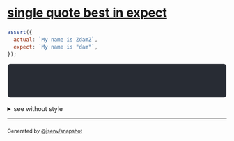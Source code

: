 # [single quote best in expect](../../quote.test.js#L20)

```js
assert({
  actual: `My name is ZdamZ`,
  expect: `My name is "dam"`,
});
```

![img](throw.svg)

<details>
  <summary>see without style</summary>

```console
AssertionError: actual and expect are different

actual: '"My name is ZdamZ"'
expect: 'My name is "dam"'
```

</details>

---

<sub>
  Generated by <a href="https://github.com/jsenv/core/tree/main/packages/independent/snapshot">@jsenv/snapshot</a>
</sub>
